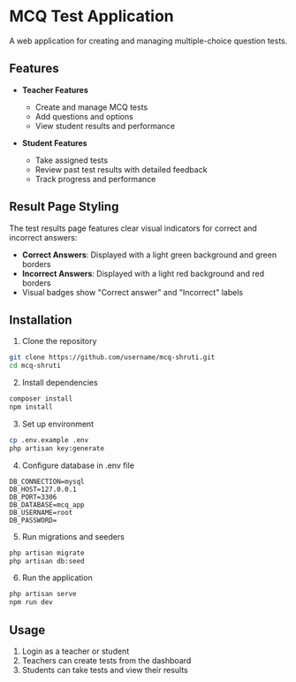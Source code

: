 # MCQ Test Application

A web application for creating and managing multiple-choice question tests.

## Features

- **Teacher Features**
  - Create and manage MCQ tests
  - Add questions and options
  - View student results and performance

- **Student Features**
  - Take assigned tests
  - Review past test results with detailed feedback
  - Track progress and performance

## Result Page Styling

The test results page features clear visual indicators for correct and incorrect answers:

- **Correct Answers**: Displayed with a light green background and green borders
- **Incorrect Answers**: Displayed with a light red background and red borders 
- Visual badges show "Correct answer" and "Incorrect" labels

## Installation

1. Clone the repository
```bash
git clone https://github.com/username/mcq-shruti.git
cd mcq-shruti
```

2. Install dependencies
```bash
composer install
npm install
```

3. Set up environment
```bash
cp .env.example .env
php artisan key:generate
```

4. Configure database in .env file
```
DB_CONNECTION=mysql
DB_HOST=127.0.0.1
DB_PORT=3306
DB_DATABASE=mcq_app
DB_USERNAME=root
DB_PASSWORD=
```

5. Run migrations and seeders
```bash
php artisan migrate
php artisan db:seed
```

6. Run the application
```bash
php artisan serve
npm run dev
```

## Usage

1. Login as a teacher or student
2. Teachers can create tests from the dashboard
3. Students can take tests and view their results